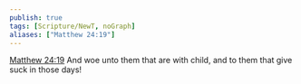 ```yaml
---
publish: true
tags: [Scripture/NewT, noGraph]
aliases: ["Matthew 24:19"]
---
```

[Matthew 24:19](https://churchofjesuschrist.org/study/scriptures/nt/matt/24?lang=eng&id=p19#p19) And woe unto them that are with child, and to them that give suck in those days!
